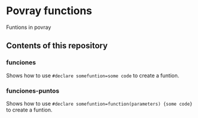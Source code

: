 # Povray functions
Funtions in povray

## Contents of this repository

### funciones

Shows how to use ```#declare somefuntion=some code``` to create a funtion.

### funciones-puntos

Shows how to use ```#declare somefuntion=function(parameters) {some code}``` to create a funtion.

